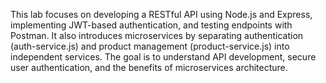 This lab focuses on developing a RESTful API using Node.js and Express, implementing JWT-based authentication, and testing endpoints with Postman. It also introduces microservices by separating authentication (auth-service.js) and product management (product-service.js) into independent services. The goal is to understand API development, secure user authentication, and the benefits of microservices architecture.
